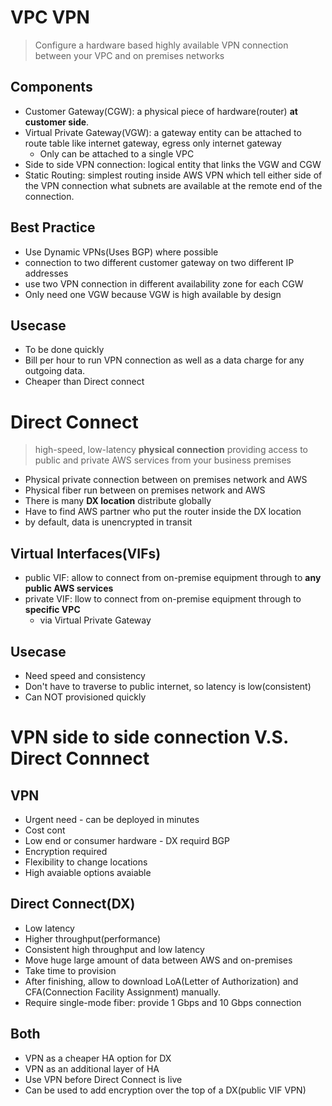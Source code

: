 # VPC VPN
> Configure a hardware based highly available VPN connection between your VPC and on premises networks

## Components
* Customer Gateway(CGW): a physical piece of hardware(router) **at customer side**.
* Virtual Private Gateway(VGW): a gateway entity can be attached to route table like internet gateway, egress only internet gateway
  * Only can be attached to a single VPC
* Side to side VPN connection: logical entity that links the VGW and CGW
* Static Routing: simplest routing inside AWS VPN which tell either side of the VPN connection what subnets are available at the remote end of the connection.

## Best Practice
* Use Dynamic VPNs(Uses BGP) where possible
* connection to two different customer gateway on two different IP addresses
* use two VPN connection in different availability zone for each CGW
* Only need one VGW because VGW is high available by design

## Usecase
* To be done quickly
* Bill per hour to run VPN connection as well as a data charge for any outgoing data.
* Cheaper than Direct connect

# Direct Connect
> high-speed, low-latency **physical connection** providing access to public and private AWS services from your business premises

* Physical private connection between on premises network and AWS
* Physical fiber run between on premises network and AWS
* There is many **DX location** distribute globally
* Have to find AWS partner who put the router inside the DX location
* by default, data is unencrypted in transit

## Virtual Interfaces(VIFs)
* public VIF: allow to connect from on-premise equipment through to **any public AWS services**
* private VIF: llow to connect from on-premise equipment through to **specific VPC**
  * via Virtual Private Gateway

## Usecase
* Need speed and consistency
* Don't have to traverse to public internet, so latency is low(consistent)
* Can NOT provisioned quickly

# VPN side to side connection V.S. Direct Connnect
## VPN
* Urgent need - can be deployed in minutes
* Cost cont
* Low end or consumer hardware - DX requird BGP
* Encryption required
* Flexibility to change locations
* High avaiable options avaiable


## Direct Connect(DX)
* Low latency
* Higher throughput(performance)
* Consistent high throughput and low latency
* Move huge large amount of data between AWS and on-premises
* Take time to provision
* After finishing, allow to download LoA(Letter of Authorization) and CFA(Connection Facility Assignment) manually.
* Require single-mode fiber: provide 1 Gbps and 10 Gbps connection

## Both
* VPN as a cheaper HA option for DX
* VPN as an additional layer of HA
* Use VPN before Direct Connect is live
* Can be used to add encryption over the top of a DX(public VIF VPN)